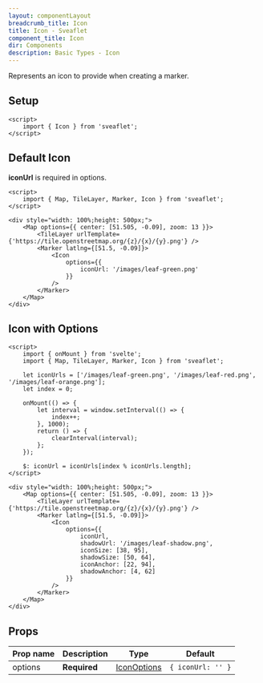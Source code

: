 ```yaml
---
layout: componentLayout
breadcrumb_title: Icon
title: Icon - Sveaflet
component_title: Icon
dir: Components
description: Basic Types - Icon
---
```


Represents an icon to provide when creating a marker.

## Setup

```svelte example csr hideOutput
<script>
	import { Icon } from 'sveaflet';
</script>
```

## Default Icon

**iconUrl** is required in options.

```svelte example csr
<script>
	import { Map, TileLayer, Marker, Icon } from 'sveaflet';
</script>

<div style="width: 100%;height: 500px;">
	<Map options={{ center: [51.505, -0.09], zoom: 13 }}>
		<TileLayer urlTemplate={'https://tile.openstreetmap.org/{z}/{x}/{y}.png'} />
		<Marker latlng={[51.5, -0.09]}>
			<Icon
				options={{
					iconUrl: '/images/leaf-green.png'
				}}
			/>
		</Marker>
	</Map>
</div>
```

## Icon with Options

```svelte example csr
<script>
	import { onMount } from 'svelte';
	import { Map, TileLayer, Marker, Icon } from 'sveaflet';

	let iconUrls = ['/images/leaf-green.png', '/images/leaf-red.png', '/images/leaf-orange.png'];
	let index = 0;

	onMount(() => {
		let interval = window.setInterval(() => {
			index++;
		}, 1000);
		return () => {
			clearInterval(interval);
		};
	});

	$: iconUrl = iconUrls[index % iconUrls.length];
</script>

<div style="width: 100%;height: 500px;">
	<Map options={{ center: [51.505, -0.09], zoom: 13 }}>
		<TileLayer urlTemplate={'https://tile.openstreetmap.org/{z}/{x}/{y}.png'} />
		<Marker latlng={[51.5, -0.09]}>
			<Icon
				options={{
					iconUrl,
					shadowUrl: '/images/leaf-shadow.png',
					iconSize: [38, 95],
					shadowSize: [50, 64],
					iconAnchor: [22, 94],
					shadowAnchor: [4, 62]
				}}
			/>
		</Marker>
	</Map>
</div>
```

## Props

| Prop name | Description  | Type                                                            | Default           |
| --------- | ------------ | --------------------------------------------------------------- | ----------------- |
| options   | **Required** | [IconOptions](https://leafletjs.com/reference.html#icon-option) | `{ iconUrl: '' }` |
